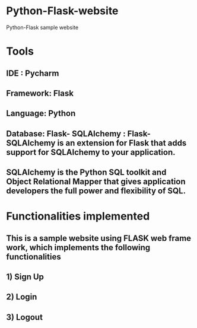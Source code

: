 # Python-Flask-website
Python-Flask sample website

# Tools 
## IDE : Pycharm
## Framework: Flask
## Language: Python
## Database: Flask- SQLAlchemy : Flask-SQLAlchemy is an extension for Flask that adds support for SQLAlchemy to your application. 
## SQLAlchemy is the Python SQL toolkit and Object Relational Mapper that gives application developers the full power and flexibility of SQL.

# Functionalities implemented
## This is a sample website using FLASK web frame work, which implements the following functionalities
## 1) Sign Up
## 2) Login
## 3) Logout
